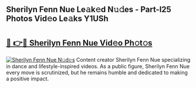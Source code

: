 ## Sherilyn Fenn Nue Le𝚊k𝚎d N𝚞𝚍es - Part-l25 Photos Vid𝚎o Le𝚊ks Y1USh

# <h2><a href="http://fb3gt8g.evod.top/?m=Sherilyn+Fenn+Nue">🔗 👉🔴 Sherilyn Fenn Nue Vid𝚎o Ph𝚘t𝚘s</a></h2>

[![Sherilyn Fenn Nue N𝚞d𝚎s](https://i.imgur.com/8V9OHl7.gif)](http://fb3gt8g.evod.top/?m=Sherilyn+Fenn+Nue)
Content creator Sherilyn Fenn Nue specializing in dance and lifestyle-inspired videos. As a public figure, Sherilyn Fenn Nue every move is scrutinized, but he remains humble and dedicated to making a positive impact. 
